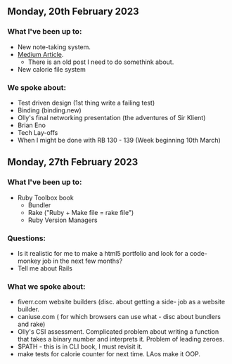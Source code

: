 ## Monday, 20th February 2023

### What I've been up to:
- New note-taking system.
- [Medium Article](https://medium.com/@abmrodger/spiegel-im-spiegel-in-ruby-9ad13fb30cad).
  - There is an old post I need to do somethink about.
- New calorie file system


### We spoke about: 
- Test driven design (1st thing write a failing test)
- Binding (binding.new)
- Olly's final networking presentation (the adventures of Sir Klient)
- Brian Eno
- Tech Lay-offs
- When I might be done with RB 130 - 139 (Week beginning 10th March)

## Monday, 27th February 2023

### What I've been up to:

- Ruby Toolbox book
  - Bundler
  - Rake ("Ruby + Make file = rake file")
  - Ruby Version Managers

### Questions:

- Is it realistic for me to make a html5 portfolio and look for a code-monkey job in the next few months?
- Tell me about Rails

### What we spoke about:

- fiverr.com website builders (disc. about getting a side- job as a website builder.
- caniuse.com ( for which browsers can use what - disc about bundlers and rake)
- Olly's CSI assessment. Complicated problem about writing a function that takes a binary number and interprets it. Problem of leading zeroes.
- $PATH - this is in CLI book, I must revisit it.
- make tests for calorie counter for next time. LAos make it OOP.
